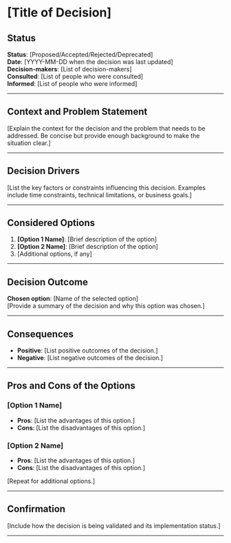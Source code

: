 # [Title of Decision]

## Status
**Status**: [Proposed/Accepted/Rejected/Deprecated]  
**Date**: [YYYY-MM-DD when the decision was last updated]  
**Decision-makers**: [List of decision-makers]  
**Consulted**: [List of people who were consulted]  
**Informed**: [List of people who were informed]  

---

## Context and Problem Statement
[Explain the context for the decision and the problem that needs to be addressed. Be concise but provide enough background to make the situation clear.]

---

## Decision Drivers
[List the key factors or constraints influencing this decision. Examples include time constraints, technical limitations, or business goals.]

---

## Considered Options
1. **[Option 1 Name]**: [Brief description of the option]
2. **[Option 2 Name]**: [Brief description of the option]
3. [Additional options, if any]

---

## Decision Outcome
**Chosen option**: [Name of the selected option]  
[Provide a summary of the decision and why this option was chosen.]

---

## Consequences
* **Positive**: [List positive outcomes of the decision.]
* **Negative**: [List negative outcomes of the decision.]

---

## Pros and Cons of the Options

### [Option 1 Name]
* **Pros**: [List the advantages of this option.]
* **Cons**: [List the disadvantages of this option.]

### [Option 2 Name]
* **Pros**: [List the advantages of this option.]
* **Cons**: [List the disadvantages of this option.]

[Repeat for additional options.]

---

## Confirmation
[Include how the decision is being validated and its implementation status.]

--- 
